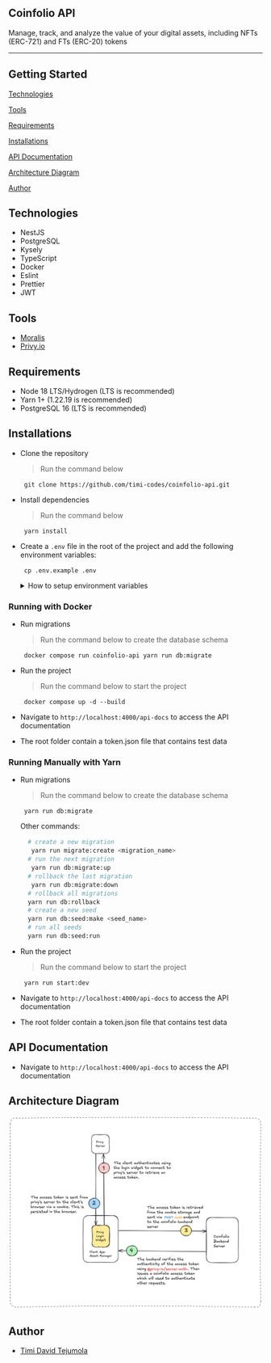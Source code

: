 ## Coinfolio API
Manage, track, and analyze the value of your digital assets, including NFTs (ERC-721) and FTs (ERC-20) tokens

---
## Getting Started

[Technologies](#technologies)

[Tools](#tools)

[Requirements](#requirements)

[Installations](#installations)

[API Documentation](#api-documentation)

[Architecture Diagram](#architecture-diagram)

[Author](#author)

## Technologies

- NestJS
- PostgreSQL
- Kysely
- TypeScript
- Docker
- Eslint
- Prettier
- JWT

## Tools
- [Moralis](https://developers.moralis.com/)
- [Privy.io](https://www.privy.io/)


## Requirements

- Node 18 LTS/Hydrogen (LTS is recommended)
- Yarn 1+ (1.22.19 is recommended)
- PostgreSQL 16 (LTS is recommended)


## Installations

- Clone the repository
  > Run the command below 
  ```shell
   git clone https://github.com/timi-codes/coinfolio-api.git
  ```

- Install dependencies
  > Run the command below
  ```shell
   yarn install
  ```

- Create a `.env` file in the root of the project and add the following environment variables:
  ```shell
   cp .env.example .env
  ```
  <details>
    <summary>How to setup environment variables</summary>

    Below are the environment variables required for the project along with links to setup instructions for each service.

    ### Database Setup
    - `DB_HOST=localhost`
    - `DB_PORT=5432`
    - `DB_NAME=coinfolio`
    - `DB_USER=postgres`
    - `DB_PASSWORD=postgres`

    [Database Setup Guide](https://www.postgresql.org/download/)

    ### Moralis API Setup
    - `MORALIS_API_KEY=your-api-key-here`

    [Moralis Setup Guide](https://moralis.io/)

    ### JWT Configuration
    - `JWT_SECRET=your-jwt-secret`
    - `JWT_EXPIRES_IN=7d`
    - `JWT_ISSUER=coinfolio`
    - `JWT_AUDIENCE=coinfolio`

    [JWT Setup Guide](https://jwt.io/)

    ### Privy API Setup
    - `PRIVY_APP_ID=your-privy-app-id`
    - `PRIVY_APP_SECRET=your-privy-app-secret`

    [Privy Setup Guide](https://privy.io/)

    ### Redis Setup
    - `REDIS_HOST=localhost`
    - `REDIS_PORT=6379`

    [Redis Setup Guide](https://redis.io/docs/latest/operate/oss_and_stack/install/install-redis/)

  </details>

### Running with Docker

- Run migrations
  > Run the command below to create the database schema
  ```shell
   docker compose run coinfolio-api yarn run db:migrate
  ```

- Run the project
  > Run the command below to start the project
  ```shell
   docker compose up -d --build
  ```

- Navigate to `http://localhost:4000/api-docs` to access the API documentation
- The root folder contain a token.json file that contains test data

### Running Manually with Yarn
- Run migrations
  > Run the command below to create the database schema
  ```shell
   yarn run db:migrate
  ```
  Other commands:
    ```bash
      # create a new migration
       yarn run migrate:create <migration_name>
      # run the next migration
       yarn run db:migrate:up
      # rollback the last migration
       yarn run db:migrate:down
      # rollback all migrations
      yarn run db:rollback
      # create a new seed
      yarn run db:seed:make <seed_name>
      # run all seeds
      yarn run db:seed:run
    ```

- Run the project
  > Run the command below to start the project
  ```shell
   yarn run start:dev
  ```

- Navigate to `http://localhost:4000/api-docs` to access the API documentation
- The root folder contain a token.json file that contains test data


## API Documentation
- Navigate to `http://localhost:4000/api-docs` to access the API documentation

## Architecture Diagram
![Logo](./docs/auth-architecture-image.png)


## Author
- [Timi David Tejumola](https://linkedin.com/in/timitejumola)
